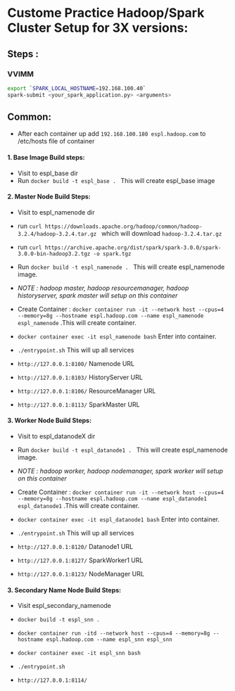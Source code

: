 # Custome Practice Hadoop/Spark Cluster Setup for 3X versions:

## Steps :

### VVIMM
```bash
export `SPARK_LOCAL_HOSTNAME=192.168.100.40`
spark-submit <your_spark_application.py> <arguments>
```


## Common:

- After each container up add `192.168.100.180 espl.hadoop.com` to /etc/hosts file of container 

#### 1. Base Image Build steps:

- Visit to espl_base dir
- Run `docker build -t espl_base . ` This will create espl_base image 

#### 2. Master Node Build Steps:

- Visit to espl_namenode dir
- run `curl https://downloads.apache.org/hadoop/common/hadoop-3.2.4/hadoop-3.2.4.tar.gz ` which will download `hadoop-3.2.4.tar.gz`
- run `curl https://archive.apache.org/dist/spark/spark-3.0.0/spark-3.0.0-bin-hadoop3.2.tgz -o spark.tgz`
- Run `docker build -t espl_namenode . ` This will create espl_namenode image.
- *NOTE : hadoop master, hadoop resourcemanager, hadoop historyserver, spark master will setup on this container*
- Create Container : `docker container run -it --network host --cpus=4 --memory=8g --hostname espl.hadoop.com --name espl_namenode espl_namenode` .This will create container.
- `docker container exec -it espl_namenode bash` Enter into container.
- `./entrypoint.sh` This will up all services

- `http://127.0.0.1:8100/`  Namenode URL
- `http://127.0.0.1:8103/`  HistoryServer URL
- `http://127.0.0.1:8106/`  ResourceManager URL
- `http://127.0.0.1:8113/`  SparkMaster URL


#### 3. Worker Node Build Steps:
- Visit to espl_datanodeX dir
- Run `docker build -t espl_datanode1 . ` This will create espl_namenode image.
- *NOTE : hadoop worker, hadoop nodemanager, spark worker will setup on this container*
- Create Container : `docker container run -it --network host --cpus=4 --memory=8g --hostname espl.hadoop.com --name espl_datanode1 espl_datanode1` .This will create container.
- `docker container exec -it espl_datanode1 bash` Enter into container.
- `./entrypoint.sh` This will up all services

- `http://127.0.0.1:8120/` Datanode1 URL
- `http://127.0.0.1:8127/` SparkWorker1 URL
- `http://127.0.0.1:8123/` NodeManager URL


#### 3. Secondary Name Node Build Steps:
- Visit espl_secondary_namenode
- `docker build -t espl_snn .`
- `docker container run -itd --network host --cpus=4 --memory=8g --hostname espl.hadoop.com --name espl_snn espl_snn`
- `docker container exec -it espl_snn bash`
- `./entrypoint.sh`

- `http://127.0.0.1:8114/`






